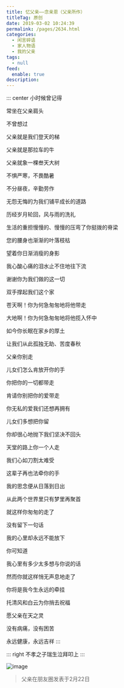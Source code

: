 ```yaml
---
title: 忆父亲——念亲恩（父亲所作）
titleTag: 原创
date: 2019-03-02 10:24:39
permalink: /pages/2634.html
categories: 
  - 闲言碎语
  - 家人物语
  - 我的父亲
tags: 
  - null
feed: 
  enable: true
description: 
---
```




::: center
小时候曾记得

常坐在父亲肩头

不曾想过

父亲就是我们登天的梯

父亲就是那拉车的牛


父亲就象一棵叁天大树

不惧严寒，不畏酷暑

不分昼夜，辛勤劳作

无怨无悔的为我们铺平成长的道路

历经岁月轮回，风与雨的洗礼

生活的重担慢慢的、慢慢的压弯了你挺拨的脊梁

您的腰身也渐渐的叶落枝枯

望着你日渐消瘦的身影

我心酸心痛的泪水止不住地往下流

谢谢你为我们做的这一切

双手撑起我们这个家



苍天啊！你为何急匆匆地将他带走

大地啊！你为何急匆匆地将他揽入怀中

如今你长眠在家乡的厚土

让我们从此孤独无助、苦度春秋



父亲你别走

儿女们怎么肯放开你的手

你把你的一切都带走

肯请你别把你的爱带走

你无私的爱我们还想再拥有

儿女们多想把你留

你却很心地抛下我们坚决不回头

天堂的路上你一个人走

我们心如刀割太难受

这辈子再也法牵你的手

我的思念便从日落到日出

从此两个世界里只有梦里再聚首



就这样你匆匆的走了

没有留下一句话

我的心里却永远不能放下

你可知道

我心里有多少太多想与你说的话

然而你就这样悄无声息地走了

你将是我今生永远的牵挂

托清风和白云为你捎去祝福

愿父亲在天之灵

没有病痛，没有困苦

永远健康，永远吉祥
:::



::: right
不孝之子瑞生泣拜叩上
:::



![image](http://t.eryajf.net/imgs/2021/09/1f7c9d501594b841.jpg)



> 父亲在朋友圈发表于2月22日
